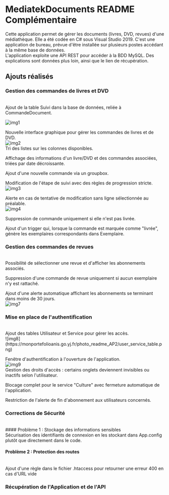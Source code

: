 # MediatekDocuments README Complémentaire
Cette application permet de gérer les documents (livres, DVD, revues) d'une médiathèque. Elle a été codée en C# sous Visual Studio 2019. C'est une application de bureau, prévue d'être installée sur plusieurs postes accédant à la même base de données.<br>
L'application exploite une API REST pour accéder à la BDD MySQL. Des explications sont données plus loin, ainsi que le lien de récupération.
## Ajouts réalisés
### Gestion des commandes de livres et DVD
<br>
Ajout de la table Suivi dans la base de données, reliée à CommandeDocument.<br>

![img1](https://monportefolioanis.go.yj.fr/photo_readme_AP2/commandedocument_idsuivi.png)<br>

Nouvelle interface graphique pour gérer les commandes de livres et de DVD.<br>
![img2](https://monportefolioanis.go.yj.fr/photo_readme_AP2/onglets_creer.png)<br>
Tri des listes sur les colonnes disponibles.<br>

Affichage des informations d'un livre/DVD et des commandes associées, triées par date décroissante.<br>

Ajout d'une nouvelle commande via un groupbox.<br>

Modification de l'étape de suivi avec des règles de progression stricte.<br>
![img3](https://monportefolioanis.go.yj.fr/photo_readme_AP2/modification_securiser.png)<br>

Alerte en cas de tentative de modification sans ligne sélectionnée au préalable.<br>
![img4](https://monportefolioanis.go.yj.fr/photo_readme_AP2/alerte_modification.png)<br>

Suppression de commande uniquement si elle n'est pas livrée.<br>

Ajout d'un trigger qui, lorsque la commande est marquée comme "livrée", génère les exemplaires correspondants dans Exemplaire.<br>

### Gestion des commandes de revues
<br>
Possibilité de sélectionner une revue et d'afficher les abonnements associés.<br>

Suppression d'une commande de revue uniquement si aucun exemplaire n'y est rattaché.<br>

Ajout d'une alerte automatique affichant les abonnements se terminant dans moins de 30 jours.<br>
![img7](https://monportefolioanis.go.yj.fr/photo_readme_AP2/alerte_abonnement_fin.png)<br>

### Mise en place de l'authentification
<br>
Ajout des tables Utilisateur et Service pour gérer les accès.<br>
![img8](https://monportefolioanis.go.yj.fr/photo_readme_AP2/user_service_table.png)<br>

Fenêtre d'authentification à l'ouverture de l'application.<br>
![img9](https://monportefolioanis.go.yj.fr/photo_readme_AP2/connexion_form.png)<br>
Gestion des droits d'accès : certains onglets deviennent invisibles ou inactifs selon l'utilisateur.<br>

Blocage complet pour le service "Culture" avec fermeture automatique de l'application.<br>

Restriction de l'alerte de fin d'abonnement aux utilisateurs concernés.<br>

### Corrections de Sécurité
<br>
#### Problème 1 : Stockage des informations sensibles
<br>
Sécurisation des identifiants de connexion en les stockant dans App.config plutôt que directement dans le code.<br>

#### Problème 2 : Protection des routes
<br>
Ajout d'une règle dans le fichier .htaccess pour retourner une erreur 400 en cas d'URL vide<br>

### Récupération de l'Application et de l'API
